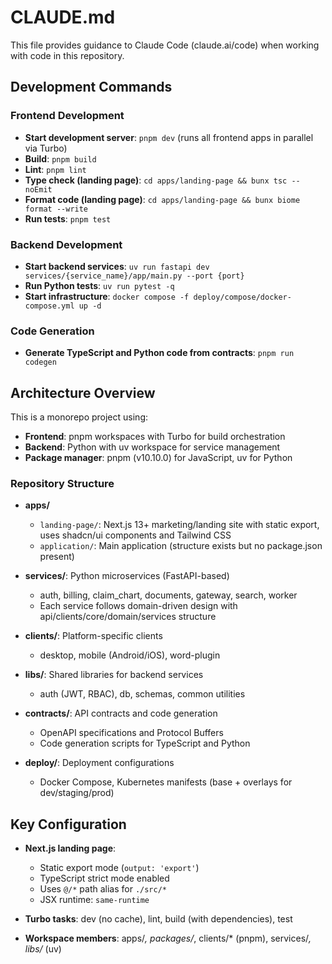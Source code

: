 # CLAUDE.md

This file provides guidance to Claude Code (claude.ai/code) when working with code in this repository.

## Development Commands

### Frontend Development
- **Start development server**: `pnpm dev` (runs all frontend apps in parallel via Turbo)
- **Build**: `pnpm build`
- **Lint**: `pnpm lint`
- **Type check (landing page)**: `cd apps/landing-page && bunx tsc --noEmit`
- **Format code (landing page)**: `cd apps/landing-page && bunx biome format --write`
- **Run tests**: `pnpm test`

### Backend Development
- **Start backend services**: `uv run fastapi dev services/{service_name}/app/main.py --port {port}`
- **Run Python tests**: `uv run pytest -q`
- **Start infrastructure**: `docker compose -f deploy/compose/docker-compose.yml up -d`

### Code Generation
- **Generate TypeScript and Python code from contracts**: `pnpm run codegen`

## Architecture Overview

This is a monorepo project using:
- **Frontend**: pnpm workspaces with Turbo for build orchestration
- **Backend**: Python with uv workspace for service management
- **Package manager**: pnpm (v10.10.0) for JavaScript, uv for Python

### Repository Structure

- **apps/**
  - `landing-page/`: Next.js 13+ marketing/landing site with static export, uses shadcn/ui components and Tailwind CSS
  - `application/`: Main application (structure exists but no package.json present)
  
- **services/**: Python microservices (FastAPI-based)
  - auth, billing, claim_chart, documents, gateway, search, worker
  - Each service follows domain-driven design with api/clients/core/domain/services structure

- **clients/**: Platform-specific clients
  - desktop, mobile (Android/iOS), word-plugin

- **libs/**: Shared libraries for backend services
  - auth (JWT, RBAC), db, schemas, common utilities

- **contracts/**: API contracts and code generation
  - OpenAPI specifications and Protocol Buffers
  - Code generation scripts for TypeScript and Python

- **deploy/**: Deployment configurations
  - Docker Compose, Kubernetes manifests (base + overlays for dev/staging/prod)

## Key Configuration

- **Next.js landing page**: 
  - Static export mode (`output: 'export'`)
  - TypeScript strict mode enabled
  - Uses `@/*` path alias for `./src/*`
  - JSX runtime: `same-runtime`

- **Turbo tasks**: dev (no cache), lint, build (with dependencies), test
- **Workspace members**: apps/*, packages/*, clients/* (pnpm), services/*, libs/* (uv)